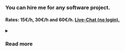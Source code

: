 ### You can hire me for any software project.
#### Rates: 15€/h, 30€/h and 60€/h. [Live-Chat (no login).](https://autoplug.one/chat)

<details>
<summary><h3>Read more</h3></summary>

### Services
- Software development across various platforms.
- Detailed code reviews.
- Bug fixes and enhancements for existing projects.

### Core Competencies
- **Java**: Cross-platform server, desktop, mobile, and web development.
- **C/C++**: Native application development.
- **SQL**: Database design, development, and management.
- **JavaScript, HTML, CSS**: Static and dynamic website development.
- **Python**: AI and LLM-driven applications.
- **Electron, TypeScript, Vue, React**: Cross-platform desktop and web app development.

### About Me
My name is A. Ruben Kandel. I began coding in 2019, which has given me six years of hands-on experience. 
Currently, I am pursuing a bachelor's degree in computer science. I am fluent in English, German, Portuguese, Turkish, and have basic proficiency in French.

Since early 2023, I have been working as a freelance software developer, serving clients globally.
While my expertise covers a wide range of tasks, my primary focus lies in developing custom full-stack websites.

Please explore more about my skills and projects below. Don’t hesitate to reach out with any inquiries!

### Technologies
- IDEs: IntelliJ IDE, CLion, Eclipse, Visual Studio Code, Visual Studio, Android Studio, Unity, UnrealEngine.
- Software: Windows, Linux, Ubuntu, CentOS, Office (Word, Excel, PowerPoint etc.), git, GitHub,
GitHub Workflow/Action, GitLab, Docker, JIRA, Slack, MySQL, MariaDB, PostgreSQL.
- Libraries & Frameworks: Vaadin, Hilla, Spring-Boot, Tomcat, React, Angular, Bootstrap, Vue.js,
Node.js, Electron, Java AWT/Swing/FX, REST APIs, Swagger/OpenAPI, Webhooks, HTTP, Android API,
LibGDX, Maven, Gradle.


### Rates
- [Basic rate: 15€ per hour](https://github.com/Osiris-Team/Osiris-Team/blob/main/dev_contract.md#basic-rate-15-per-hour)
- [Pro rate: 30€ per hour](https://github.com/Osiris-Team/Osiris-Team/blob/main/dev_contract.md#pro-rate-30-per-hour)
- [Expert rate: 60€ per hour](https://github.com/Osiris-Team/Osiris-Team/blob/main/dev_contract.md#pro-rate-60-per-hour)

[View the full contract for development on software projects here.](https://github.com/Osiris-Team/Osiris-Team/blob/main/dev_contract.md)


### Contact
- E-Mail: osiris_support@proton.me
- Live-Chat (Discord): ak_osiris
- Live-Chat (no login): https://autoplug.one/chat

### Why hire me?
You will benefit from cost efficiency & flexibility & specialized skills.

![Anurag's GitHub stats](https://github-readme-stats.vercel.app/api?username=Osiris-Team\&rank_icon=percentile)

### Projects
You can view a list of my most successful Open-Source projects [here](https://github.com/Osiris-Team?tab=repositories&q=&type=&language=&sort=stargazers),
and below you can find some curated projects that give you a good overview of my strengths:

#### Custom ERP Web-Panel

A fully custom ERP Web-Panel with individual features requested by the client like an integrated web-based pdf-editor with presets and automatic data filling, a products database and customer information data storage, as well as multi-user collaboration capabalities and integrated chat and google synchronized calendar.

<div>
    <img src="https://github.com/user-attachments/assets/bdeb2ea4-2835-4d88-94d5-315e51758709"></img>
</div>

#### Airport Camera Control Web-Panel

Allows live video streaming of different airport cameras and controlling them, with an option to track incoming airplanes by using AI (object detection).
This was fun and challenging since it required handling the individual images of the video stream myself and required several performance optimizations due to object detection causing spikes in processing.

#### AutoPlug-Web and Client
AutoPlug is my largest personal and monetized project. Its goal is to simplify/automate maintenance tasks of server admins.
Its made of 2 parts which optionally can communicate with each other.

AutoPlug-Web can be accessed at [autoplug.one](https://autoplug.one/) and is more of a centralized admin panel to manage servers
and collaborate with server staff easily.
It communicates with the AutoPlug-Client and is responsible for critical/sensitive operations like showing/adding/updating/removing files based on user permissions
and providing access to terminals. This requires a high level of security and trust from its users, which is given by using a backend and security focused framework
called [Vaadin](https://vaadin.com/). Developing this part of the software taught me about handling the complexity of larger applications, webservers in general, SSL,
HTML/CSS/JavaScript, payment systems like PayPal/Stripe integrated via my [PayHook](https://github.com/Osiris-Team/PayHook) library, SQL databases and code generation with my [jSQL-Gen](https://github.com/Osiris-Team/jSQL-Gen) tool. The File-Manager looks like this (outdated):

<div align="center">
    <img src="https://github.com/Osiris-Team/AutoPlug-Client/blob/master/docs/file-manager.gif?raw=true"></img>
</div>


This is accompanied by the AutoPlug-Client, which contains most of the automation features. Developing it taught me a lot about Java in general, Server-Client communication, the TCP protocol, REST-APIs, web-scraping, JSON,
and even made me consider very interesting alternatives like [Netty](https://netty.io/), which finally was not implemented due to the release of Virtual-Threads and the comparatively simpler Java Sockets-API. This is what it looks like when running some tasks (outdated):

<div>
    <img src="https://github.com/Osiris-Team/AutoPlug-Client/blob/master/docs/tasks.gif?raw=true"></img>
</div>



#### Desku
[Desku](https://github.com/Osiris-Team/Desku) is a low-code, developer-first Java framework with UI components, for developing cross-platform desktop, web, android/ios apps in one codebase.
I like the Java language, however its GUI libraries feel outdated and something like this doesn't really exist, thus this project. Under the hood it's based on Webviews, meaning it uses HTML/CSS/JS to
display the frontend, which theoretically makes it compatible with all frontend frameworks out there. The focus here is to provide a developer-friendly, simple API and
handle the more complex things in Desku. This project expanded my knowledge of webserver internals and made me discover some annoyances of the Java language
(which you can find over at [my-jsrs](https://github.com/Osiris-Team/my-jsrs)).


<div align="center">
    <img src="https://github.com/user-attachments/assets/8e9641ad-ae03-4413-babe-4eb0094a08fc"></img>
</div>

#### Android Apps
I worked on multiple Open-Source Android apps like [OpenLauncher](https://github.com/Osiris-Team/openlauncher),
[Simple-Calendar](https://github.com/Osiris-Team/Simple-Calendar), 
[Notally](https://github.com/Osiris-Team/Notally),
[VinylMusicPlayer](https://github.com/Osiris-Team/VinylMusicPlayer), etc. where I fixed bugs and implemented new features for clients.
This taught me how to interact with existing code, fight the need of changing everything and focus on adding the requested changes only.
I also achieved a basic understanding of the Android API and the Kotlin language, plus these projects also made me better at debugging/navigating 
other developers code.


### Typical Workflow
- **Initial Consultation**: Free. Please provide as much detail as possible. I offer one free 15-minute online meeting.
- **Progress Updates**: Provided every 8 hours of work.
- **Code Access**: Code will be uploaded to a private GitHub repository, accessible only to you and me for transparent version control.
- **Budgeting**: I work on tasks until completion or until the budget limit is reached. Please specify your preferred and maximum budgets.

<details>
<summary>General Considerations: Hiring Freelancers</summary>

**Advantages:**
1. **Cost Efficiency**: No need to provide benefits, office space, or equipment.
2. **Flexibility**: Hire for specific tasks with the ability to adjust as needed.
3. **Specialized Skills**: Access experts from a global talent pool.
4. **Reduced Overhead**: Lower operating costs due to remote work.

**Common Concerns:**
1. **Limited Control**: Freelancers work independently, which may limit control over processes.  
    - Solution: I offer guaranteed work hours per week, with options for specified methods and processes.
  
2. **Lack of Loyalty**: Freelancers might prioritize other clients or projects.  
    - Solution: My rate structure ensures equal priority across clients.

3. **Communication Challenges**: Time zone differences and language barriers can hinder communication.  
    - Solution: I am multilingual and offer various communication channels based on your selected rate.

</details>

</details>
